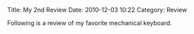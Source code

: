 Title: My 2nd Review
Date: 2010-12-03 10:22
Category: Review

Following is a review of my favorite mechanical keyboard.
